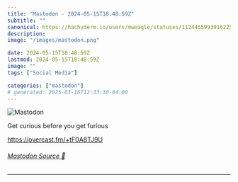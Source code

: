 ```yaml
---
title: "Mastodon - 2024-05-15T18:48:59Z"
subtitle: ""
canonical: https://hachyderm.io/users/mweagle/statuses/112446599301622556
description:
image: "/images/mastodon.png"

date: 2024-05-15T18:48:59Z
lastmod: 2024-05-15T18:48:59Z
image: ""
tags: ["Social Media"]

categories: ["mastodon"]
# generated: 2025-03-16T12:33:30-04:00
---
```

![Mastodon](/images/mastodon.png)

<p>Get curious before you get furious</p><p><a href="https://overcast.fm/+tF0A8TJ9U" target="_blank" rel="nofollow noopener noreferrer" translate="no"><span class="invisible">https://</span><span class="">overcast.fm/+tF0A8TJ9U</span><span class="invisible"></span></a></p>


###### [Mastodon Source 🐘](https://hachyderm.io/@mweagle/112446599301622556)

___
